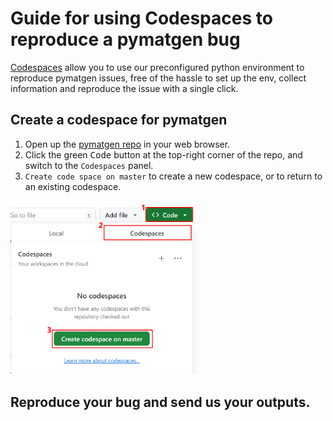 # Guide for using Codespaces to reproduce a pymatgen bug

[Codespaces](https://docs.github.com/en/codespaces/overview) allow you to use our preconfigured python environment to reproduce pymatgen issues, free of the hassle to set up the env, collect information and reproduce the issue with a single click.

## Create a codespace for pymatgen

1. Open up the [pymatgen repo](https://github.com/materialsproject/pymatgen) in your web browser.
2. Click the green <kbd>Code</kbd> button at the top-right corner of the repo, and switch to the `Codespaces` panel.
3. `Create code space on master` to create a new codespace, or to return to an existing codespace.

<img src="./create_codespace.png" alt="Create codespace" width="300">

## Reproduce your bug and send us your outputs.
